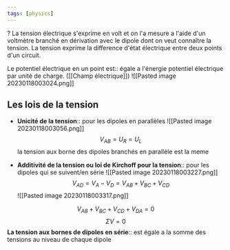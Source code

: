 ```yaml
---
tags: [physics]
---
```


?
La tension électrique s'exprime en volt et on l'a mesure a l'aide d'un voltmètre branché en dérivation avec le dipole dont on veut connaître la tension. La tension exprime la difference d'état électrique entre deux points d'un circuit. 

Le potentiel électrique en un point est:: égale a l'énergie potentiel électrique par unité de charge. ([[Champ électrique]])
![[Pasted image 20230118003024.png]]

## Les lois de la tension
- **Unicité de la tension**:: pour les dipoles en parallèles
![[Pasted image 20230118003056.png]]
$$V_{AB}=U_R=U_L$$
la tension aux borne des dipoles branchés en parallèle est la meme

- **Additivité de la tension ou loi de Kirchoff pour la tension**:: pour les dipoles qui se suivent/en série 
![[Pasted image 20230118003227.png]]
 $$V_{AD}=V_{A}-V_{D}=V_{AB}+V_{BC}+V_{CD}$$
 ![[Pasted image 20230118003317.png]]

$$V_{AB}+V_{BC}+V_{CD}+V_{DA}=0$$$$\Sigma V=0$$
 **La tension aux bornes de dipoles en série**:: est égale a la somme des tensions au niveau de chaque dipole